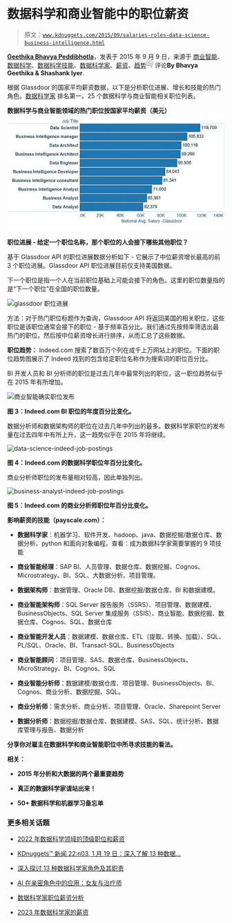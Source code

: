 # 数据科学和商业智能中的职位薪资

> 原文：[`www.kdnuggets.com/2015/09/salaries-roles-data-science-business-intelligence.html`](https://www.kdnuggets.com/2015/09/salaries-roles-data-science-business-intelligence.html)

**[Geethika Bhavya Peddibhotla](https://www.kdnuggets.com/author/geethika "Geethika Bhavya Peddibhotla 的帖子")**，发表于 2015 年 9 月 9 日，来源于 [商业智能](https://www.kdnuggets.com/tag/business-intelligence)、[数据科学](https://www.kdnuggets.com/tag/data-science)、[数据科学技能](https://www.kdnuggets.com/tag/data-science-skills)、[数据科学家](https://www.kdnuggets.com/tag/data-scientist)、[薪资](https://www.kdnuggets.com/tag/salary)、[趋势](https://www.kdnuggets.com/tag/trends)![c](img/3d9c022da2d331bb56691a9617b91b90.png) 评论**By Bhavya Geethika & Shashank Iyer**.

根据 Glassdoor 的国家平均薪资数据，以下是分析职位进展、增长和技能的热门角色。[数据科学家](http://www.glassdoor.com/Salaries/data-scientist-salary-SRCH_KO0,14.htm) 排名第一。25 个数据科学与商业智能相关职位列表。

**数据科学与商业智能领域的热门职位按国家平均薪资（美元）** ![glassdoor-数据科学-商业智能职位标题](img/83564ba6ba1fbc79ed7d2472ea0d1d7e.png)

**职位进展 - 给定一个职位名称，那个职位的人会接下哪些其他职位？**

基于 Glassdoor API 的职位进展数据分析如下 - 它展示了中位薪资增长最高的前 3 个职位进展。Glassdoor API 职位进展目前仅支持美国数据。

下一个职位是指一个人在当前职位基础上可能会接下的角色。这里的职位数量指的是“下一个职位”在全国的职位数量。

![glassdoor 职位进展](img/glassdoor-job-progression.jpg)

方法：对于热门职位标题作为查询，Glassdoor API 将返回美国的相关职位，这些职位是该职位通常会接下的职位 - 基于频率百分比。我们通过先按频率筛选出最热门的职位，然后按中位薪资增长进行排序，从而汇总了这些数据。

**职位趋势：** Indeed.com 搜索了数百万个列在成千上万网站上的职位。下面的职位趋势图展示了 Indeed 找到的包含给定职位名称作为搜索词的职位百分比。

BI 开发人员和 BI 分析师的职位是过去几年中最常列出的职位，这一职位趋势似乎在 2015 年有所增加。

![商业智能确实职位发布](img/business-intelligence-indeed-job-postings.jpg)

**图 3：Indeed.com BI 职位的年度百分比变化。**

数据分析师和数据架构师的职位在过去几年中列出的最多。数据科学家职位的发布量在过去四年中有所上升，这一趋势似乎在 2015 年将继续。

![data-science-indeed-job-postings](img/data-science-indeed-job-postings.jpg)

**图 4：Indeed.com 的数据科学职位年百分比变化。**

商业分析师职位的发布量相对较高，因此单独列出。

![business-analyst-indeed-job-postings](img/business-analyst-indeed-job-postings.jpg)

**图 5：Indeed.com 的商业分析师职位年百分比变化。**

**影响薪资的技能（payscale.com）：**

+   **数据科学家**：机器学习、软件开发、hadoop、java、数据挖掘/数据仓库、数据分析、python 和面向对象编程。查看：成为数据科学家需要掌握的 9 项技能

+   **商业智能经理**：SAP BI、人员管理、数据仓库、数据挖掘、Cognos、Microstrategy、BI、SQL、大数据分析、项目管理。

+   **数据架构师**：数据管理、Oracle DB、数据挖掘/数据仓库、BI 和数据建模。

+   **商业智能架构师**：SQL Server 报告服务（SSRS）、项目管理、数据建模、BusinessObjects、SQL Server 集成服务（SSIS）、商业智能、数据挖掘、数据仓库、Cognos、SQL、数据仓库

+   **商业智能开发人员**：数据建模、数据仓库、ETL（提取、转换、加载）、SQL、PL/SQL、Oracle、BI、Transact-SQL、BusinessObjects

+   **商业智能顾问**：项目管理、SAS、数据仓库、BusinessObjects、MicroStrategy、BI、Cognos、SQL

+   **商业智能分析师**：数据建模/数据仓库、项目管理、BusinessObjects、BI、Cognos、商业分析、数据挖掘、SQL。

+   **商业分析师**：需求分析、商业分析、项目管理、Oracle、Sharepoint Server

+   **数据分析师**：数据挖掘/数据仓库、数据建模、SAS、SQL、统计分析、数据库管理与报告、数据分析

**分享你对雇主在数据科学和商业智能职位中所寻求技能的看法。**

**相关：**

+   **2015 年分析和大数据的两个最重要趋势**

+   **真正的数据科学家请站出来！**

+   **50+ 数据科学和机器学习备忘单**

### 更多相关话题

+   [2022 年数据科学领域的顶级职位和薪资](https://www.kdnuggets.com/2022/05/top-jobs-salaries-data-science-2022.html)

+   [KDnuggets™ 新闻 22:n03, 1 月 19 日：深入了解 13 种数据…](https://www.kdnuggets.com/2022/n03.html)

+   [深入探讨 13 种数据科学家角色及其职责](https://www.kdnuggets.com/2022/01/deep-look-13-data-scientist-roles-responsibilities.html)

+   [AI 在亲密角色中的应用：女友与治疗师](https://www.kdnuggets.com/ai-in-intimate-roles-girlfriends-and-therapists)

+   [数据科学家职位薪资分析](https://www.kdnuggets.com/2023/04/data-scientist-job-salaries-analysis.html)

+   [2023 年数据科学家的薪资](https://www.kdnuggets.com/2023/07/2023-data-scientists-salaries.html)
